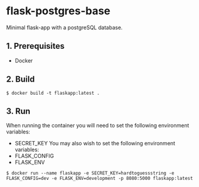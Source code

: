 # flask-postgres-base
Minimal flask-app with a postgreSQL database.

## 1. Prerequisites

- Docker

## 2. Build

`$ docker build -t flaskapp:latest .`

## 3. Run

When running the container you will need to set the following environment variables:
- SECRET_KEY
You may also wish to set the following environment variables:
- FLASK_CONFIG
- FLASK_ENV

`$ docker run --name flaskapp -e SECRET_KEY=hardtoguessstring -e FLASK_CONFIG=dev -e FLASK_ENV=development -p 8080:5000 flaskapp:latest`
